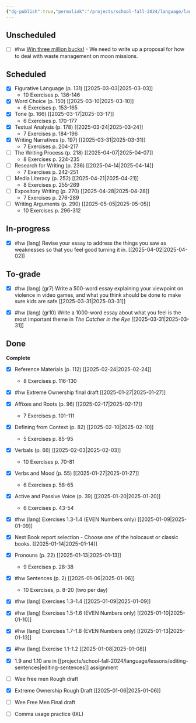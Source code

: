 ```yaml
---
{"dg-publish":true,"permalink":"/projects/school-fall-2024/language/language-kanban/"}
---
```



## Unscheduled

- [ ] #hw [Win three million bucks!](https://dailygalaxy.com/2025/03/nasa-is-offering-3-million-to-those-who-can-help-fix-this-problem/) - We need to write up a proposal for how to deal with waste management on moon missions.


## Scheduled

- [x] Figurative Language (p. 131) [[2025-03-03\|2025-03-03]]
    - 10 Exercises p. 136-146
- [x] Word Choice (p. 150) [[2025-03-10\|2025-03-10]]
    - 6 Exercises p. 153-165
- [x] Tone (p. 166) [[2025-03-17\|2025-03-17]]
    - 6 Exercises p. 170-177
- [x] Textual Analysis (p. 178) [[2025-03-24\|2025-03-24]]
    - 7 Exercises p. 184-196
- [x] Writing Narratives (p. 197) [[2025-03-31\|2025-03-31]]
    - 7 Exercises p. 204-217
- [ ] The Writing Process (p. 218) [[2025-04-07\|2025-04-07]]
    - 8 Exercises p. 224-235
- [ ] Research for Writing (p. 236) [[2025-04-14\|2025-04-14]]
    - 7 Exercises p. 242-251
- [ ] Media Literacy (p. 252) [[2025-04-21\|2025-04-21]]
    - 8 Exercises p. 255-269
- [ ] Expository Writing (p. 270) [[2025-04-28\|2025-04-28]]
    - 7 Exercises p. 276-289
- [ ] Writing Arguments (p. 290) [[2025-05-05\|2025-05-05]]
    - 10 Exercises p. 296-312


## In-progress

- [x] #hw (lang) Revise your essay to address the things you saw as weaknesses so that you feel good turning it in. [[2025-04-02\|2025-04-02]]


## To-grade

- [x] #hw (lang) (gr7) Write a 500-word essay explaining your viewpoint on violence in video games, and what you think should be done to make sure kids are safe [[2025-03-31\|2025-03-31]]
- [x] #hw (lang) (gr10) Write a 1000-word essay about what you feel is the most important theme in *The Catcher in the Rye* [[2025-03-31\|2025-03-31]]


## Done

**Complete**
- [x] Reference Materials (p. 112) [[2025-02-24\|2025-02-24]]
    - 8 Exercises p. 116-130
- [x] #hw Extreme Ownership final draft [[2025-01-27\|2025-01-27]]
- [x] Affixes and Roots (p. 96) [[2025-02-17\|2025-02-17]]
    - 7 Exercises p. 101-111
- [x] Defining from Context (p. 82) [[2025-02-10\|2025-02-10]]
    - 5 Exercises p. 85-95
- [x] Verbals (p. 66) [[2025-02-03\|2025-02-03]]
    - 10 Exercises p. 70-81
- [x] Verbs and Mood (p. 55) [[2025-01-27\|2025-01-27]]
    - 6 Exercises p. 58-65
- [x] Active and Passive Voice (p. 39) [[2025-01-20\|2025-01-20]]
    - 6 Exercises p. 43-54
- [x] #hw (lang) Exercises 1.3-1.4 (EVEN Numbers only) [[2025-01-09\|2025-01-09]]
- [x] Next Book report selection - Choose one of the holocaust or classic books. [[2025-01-14\|2025-01-14]]
- [x] Pronouns (p. 22) [[2025-01-13\|2025-01-13]]
    - 9 Exercises p. 28-38
- [x] #hw Sentences (p. 2) [[2025-01-06\|2025-01-06]]
    - 10 Exercises, p. 8-20 (two per day)
- [x] #hw (lang) Exercises 1.3-1.4 [[2025-01-09\|2025-01-09]]
- [x] #hw (lang) Exercises 1.5-1.6 (EVEN Numbers only) [[2025-01-10\|2025-01-10]]
- [x] #hw (lang) Exercises 1.7-1.8 (EVEN Numbers only) [[2025-01-13\|2025-01-13]]
- [x] #hw (lang) Exercise 1.1-1.2 [[2025-01-08\|2025-01-08]]
- [x] 1.9 and 1.10 are in [[projects/school-fall-2024/language/lessons/editing-sentences\|editing-sentences]] assignment
- [ ] Wee free men Rough draft
- [x] Extreme Ownership Rough Draft [[2025-01-06\|2025-01-06]]
- [ ] Wee Free Men Final draft
- [ ] Comma usage practice (IXL)




